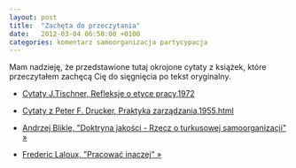 ```yaml
---
layout: post
title:  "Zachęta do przeczytania"
date:   2012-03-04 06:50:00 +0100
categories: komentarz samoorganizacja partycypacja
---
```


Mam nadzieję, że przedstawione tutaj okrojone cytaty z książek, które przeczytałem zachęcą Cię do sięgnięcia po tekst oryginalny.

* [Cytaty J.Tischner, Refleksje o etyce pracy,1972]({{site.baseurl}}/assets/files/Cytaty-J.Tischner,-Refleksje_o_etyce_pracy.html)  

* [Cytaty z Peter F. Drucker, Praktyka zarządzania,1955.html]({{site.baseurl}}/assets/files/Cytaty-Peter_F.Drucker,-Praktyka_zarzadzania,1955.html)

* [Andrzej Blikle, "Doktryna jakości - Rzecz o turkusowej samoorganizacji" »](https://www.moznainaczej.com.pl/ksiazka-i-artykuly/doktryna-jakosci)  

* [Frederic Laloux, "Pracować inaczej" »](https://moznainaczej.com.pl/f-laloux-pracowac-inaczej)  

